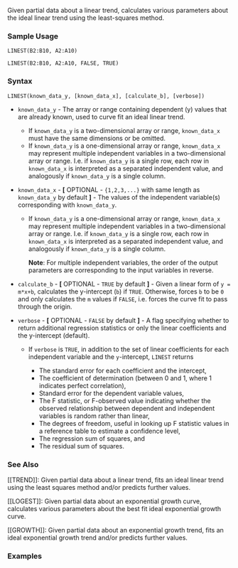 Given partial data about a linear trend, calculates various parameters about the ideal linear trend using the least-squares method.

### Sample Usage

`LINEST(B2:B10, A2:A10)`

`LINEST(B2:B10, A2:A10, FALSE, TRUE)`

### Syntax

`LINEST(known_data_y, [known_data_x], [calculate_b], [verbose])`

* `known_data_y` - The array or range containing dependent (y) values that are already known, used to curve fit an ideal linear trend.

  + If `known_data_y` is a two-dimensional array or range, `known_data_x` must have the same dimensions or be omitted.
  + If `known_data_y` is a one-dimensional array or range, `known_data_x` may represent multiple independent variables in a two-dimensional array or range. I.e. if `known_data_y` is a single row, each row in `known_data_x` is interpreted as a separated independent value, and analogously if `known_data_y` is a single column.
* `known_data_x` - **[** OPTIONAL - `{1,2,3,...}` with same length as `known_data_y` by default **]** - The values of the independent variable(s) corresponding with `known_data_y`.

  + If `known_data_y` is a one-dimensional array or range, `known_data_x` may represent multiple independent variables in a two-dimensional array or range. I.e. if `known_data_y` is a single row, each row in `known_data_x` is interpreted as a separated independent value, and analogously if `known_data_y` is a single column.

    **Note**: For multiple independent variables, the order of the output parameters are corresponding to the input variables in reverse.
* `calculate_b` - **[** OPTIONAL - `TRUE` by default **]** - Given a linear form of `y = m*x+b`, calculates the y-intercept (`b`) if `TRUE`. Otherwise, forces `b` to be `0` and only calculates the `m` values if `FALSE`, i.e. forces the curve fit to pass through the origin.
* `verbose` - **[** OPTIONAL - `FALSE` by default **]** - A flag specifying whether to return additional regression statistics or only the linear coefficients and the y-intercept (default).

  + If `verbose` is `TRUE`, in addition to the set of linear coefficients for each independent variable and the `y`-intercept, `LINEST` returns

    - The standard error for each coefficient and the intercept,
    - The coefficient of determination (between 0 and 1, where 1 indicates perfect correlation),
    - Standard error for the dependent variable values,
    - The F statistic, or F-observed value indicating whether the observed relationship between dependent and independent variables is random rather than linear,
    - The degrees of freedom, useful in looking up F statistic values in a reference table to estimate a confidence level,
    - The regression sum of squares, and
    - The residual sum of squares.

### See Also

[[TREND]]: Given partial data about a linear trend, fits an ideal linear trend using the least squares method and/or predicts further values.

[[LOGEST]]: Given partial data about an exponential growth curve, calculates various parameters about the best fit ideal exponential growth curve.

[[GROWTH]]: Given partial data about an exponential growth trend, fits an ideal exponential growth trend and/or predicts further values.

### Examples